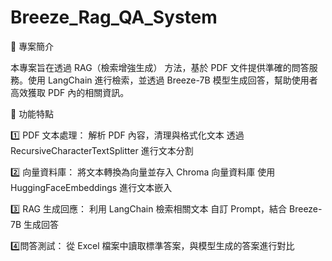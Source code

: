 # Breeze_Rag_QA_System
📌 專案簡介

本專案旨在透過 RAG（檢索增強生成） 方法，基於 PDF 文件提供準確的問答服務。使用 LangChain 進行檢索，並透過 Breeze-7B 模型生成回答，幫助使用者高效獲取 PDF 內的相關資訊。

📌 功能特點

1️⃣ PDF 文本處理：
解析 PDF 內容，清理與格式化文本
透過 RecursiveCharacterTextSplitter 進行文本分割

2️⃣ 向量資料庫：
將文本轉換為向量並存入 Chroma 向量資料庫
使用 HuggingFaceEmbeddings 進行文本嵌入

3️⃣ RAG 生成回應：
利用 LangChain 檢索相關文本
自訂 Prompt，結合 Breeze-7B 生成回答

4️⃣問答測試：
從 Excel 檔案中讀取標準答案，與模型生成的答案進行對比
